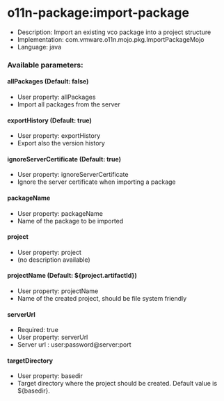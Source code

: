 # o11n-package:import-package
* Description: Import an existing vco package into a project structure
* Implementation: com.vmware.o11n.mojo.pkg.ImportPackageMojo
* Language: java

### Available parameters:

#### allPackages (Default: false)
* User property: allPackages
* Import all packages from the server

#### exportHistory (Default: true)
* User property: exportHistory
* Export also the version history

#### ignoreServerCertificate (Default: true)
* User property: ignoreServerCertificate
* Ignore the server certificate when importing a package

#### packageName
* User property: packageName
* Name of the package to be imported

#### project
* User property: project
* (no description available)

#### projectName (Default: ${project.artifactId})
* User property: projectName
* Name of the created project, should be file system friendly

#### serverUrl
* Required: true
* User property: serverUrl
* Server url : user:password@server:port

#### targetDirectory
* User property: basedir
* Target directory where the project should be created. Default value is ${basedir}.